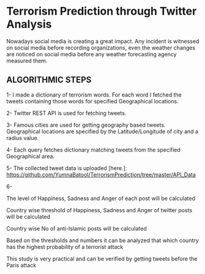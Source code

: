 # Terrorism Prediction through Twitter Analysis #

Nowadays social media is creating a great impact. Any incident is witnessed on social media before recording organizations, even the weather changes are noticed on social media before any weather forecasting agency measured them.

## ALGORITHMIC STEPS ##
1- I made a dictionary of terrorism words. For each word I fetched the tweets containing those words for specified Geographical locations.

2- Twitter REST API is used for fetching tweets.

3- Famous cities are used for getting geography based tweets. Geographical locations are specified by the Latitude/Longitude of city and a radius value.

4- Each query fetches dictionary matching tweets from the specified Geographical area.

5- The collected tweet data is uploaded [here.]: https://github.com/YumnaBatool/TerrorismPrediction/tree/master/API_Data

6- 

The level of Happiness, Sadness and Anger of each post will be 
calculated



Country wise threshold of Happiness, Sadness and Anger of twitter 
posts will be calculated



Country wise No of anti-Islamic posts will be calculated

Based on the thresholds and numbers it can be analyzed that which 
country has the highest probability of a terrorist attack

This study is very practical and can be verified by getting tweets 
before the Paris attack